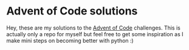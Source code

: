 # Advent of Code solutions
Hey, these are my solutions to the [Advent of Code](https://adventofcode.com/) challenges.
This is actually only a repo for myself but feel free to get some inspiration as I make mini steps on becoming better
with python :)